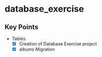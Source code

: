 # database_exercise

## Key Points
- Tables
  - [X] Creation of Database Exercise project
  - [X] albums Migration
